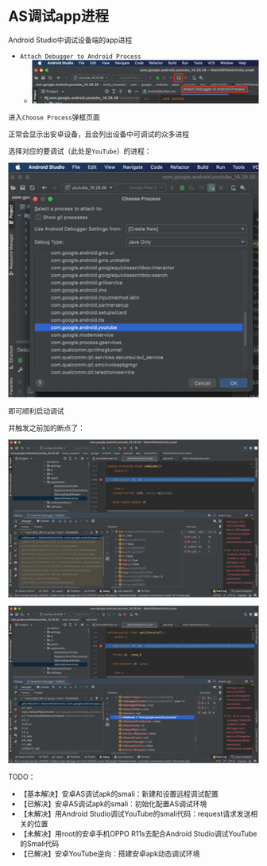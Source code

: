 # AS调试app进程

Android Studio中调试设备端的app进程

* `Attach Debugger to Android Process`
  * ![as_attach_debugger_to_process](../assets/img/as_attach_debugger_to_process.png)

进入`Choose Process`弹框页面

正常会显示出安卓设备，且会列出设备中可调试的众多进程

选择对应的要调试（此处是`YouTube`）的进程：

![choose_debug_youtube_process](../assets/img/choose_debug_youtube_process.jpg)

即可顺利启动调试

并触发之前加的断点了：

![as_smali_breakpoint_hit](../assets/img/as_smali_breakpoint_hit.jpg)

![as_debug_smali_vars](../assets/img/as_debug_smali_vars.jpg)

TODO：

* 【基本解决】安卓AS调试apk的smali：新建和设置远程调试配置
* 【已解决】安卓AS调试apk的smali：初始化配置AS调试环境
* 【未解决】用Android Studio调试YouTube的smali代码：request请求发送相关的位置
* 【未解决】用root的安卓手机OPPO R11s去配合Android Studio调试YouTube的Smali代码
* 【已解决】安卓YouTube逆向：搭建安卓apk动态调试环境
